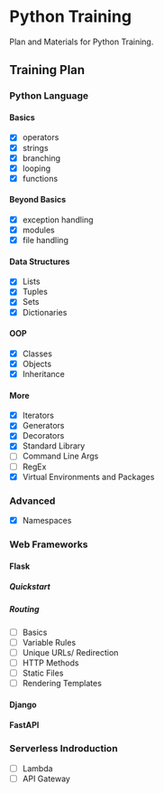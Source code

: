 # Python Training

Plan and Materials for Python Training.

## Training Plan

### Python Language

#### Basics

  - [x] operators
  - [x] strings
  - [x] branching
  - [x] looping
  - [x] functions

#### Beyond Basics

  - [x] exception handling
  - [x] modules
  - [x] file handling

#### Data Structures

  - [x] Lists
  - [x] Tuples
  - [x] Sets
  - [x] Dictionaries

#### OOP

  - [x] Classes
  - [x] Objects
  - [x] Inheritance

#### More

  - [x] Iterators
  - [x] Generators
  - [x] Decorators
  - [x] Standard Library
  - [ ] Command Line Args
  - [ ] RegEx
  - [x] Virtual Environments and Packages

### Advanced

  - [x] Namespaces

### Web Frameworks

#### Flask

##### Quickstart

##### Routing

  - [ ] Basics
  - [ ] Variable Rules
  - [ ] Unique URLs/ Redirection
  - [ ] HTTP Methods
  - [ ] Static Files
  - [ ] Rendering Templates

#### Django

#### FastAPI

### Serverless Indroduction

  - [ ] Lambda
  - [ ] API Gateway
